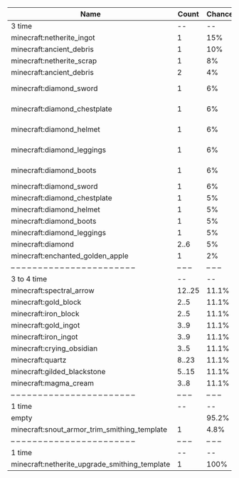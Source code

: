 | Name                                          | Count  | Chance | Weight | Comment         |
| --------------------------------------------- | ------ | ------ | ------ | --------------- |
| 3 time                                        |     -- |     -- |     -- |                 |
| minecraft:netherite_ingot                     |      1 |    15% | 15/100 |                 |
| minecraft:ancient_debris                      |      1 |    10% | 10/100 |                 |
| minecraft:netherite_scrap                     |      1 |     8% |  8/100 |                 |
| minecraft:ancient_debris                      |      2 |     4% |  4/100 |                 |
| minecraft:diamond_sword                       |      1 |     6% |  6/100 | enchantments: * |
| minecraft:diamond_chestplate                  |      1 |     6% |  6/100 | enchantments: * |
| minecraft:diamond_helmet                      |      1 |     6% |  6/100 | enchantments: * |
| minecraft:diamond_leggings                    |      1 |     6% |  6/100 | enchantments: * |
| minecraft:diamond_boots                       |      1 |     6% |  6/100 | enchantments: * |
| minecraft:diamond_sword                       |      1 |     6% |  6/100 |                 |
| minecraft:diamond_chestplate                  |      1 |     5% |  5/100 |                 |
| minecraft:diamond_helmet                      |      1 |     5% |  5/100 |                 |
| minecraft:diamond_boots                       |      1 |     5% |  5/100 |                 |
| minecraft:diamond_leggings                    |      1 |     5% |  5/100 |                 |
| minecraft:diamond                             |   2..6 |     5% |  5/100 |                 |
| minecraft:enchanted_golden_apple              |      1 |     2% |  2/100 |                 |
| – – – – – – – – – – – – – – – – – – – – – – – | – – –  | – – –  | – – –  | – – – – – – – – |
| 3 to 4 time                                   |     -- |     -- |     -- |                 |
| minecraft:spectral_arrow                      | 12..25 |  11.1% |    1/9 |                 |
| minecraft:gold_block                          |   2..5 |  11.1% |    1/9 |                 |
| minecraft:iron_block                          |   2..5 |  11.1% |    1/9 |                 |
| minecraft:gold_ingot                          |   3..9 |  11.1% |    1/9 |                 |
| minecraft:iron_ingot                          |   3..9 |  11.1% |    1/9 |                 |
| minecraft:crying_obsidian                     |   3..5 |  11.1% |    1/9 |                 |
| minecraft:quartz                              |  8..23 |  11.1% |    1/9 |                 |
| minecraft:gilded_blackstone                   |  5..15 |  11.1% |    1/9 |                 |
| minecraft:magma_cream                         |   3..8 |  11.1% |    1/9 |                 |
| – – – – – – – – – – – – – – – – – – – – – – – | – – –  | – – –  | – – –  | – – – – – – – – |
| 1 time                                        |     -- |     -- |     -- |                 |
| empty                                         |        |  95.2% |  20/21 |                 |
| minecraft:snout_armor_trim_smithing_template  |      1 |   4.8% |   1/21 |                 |
| – – – – – – – – – – – – – – – – – – – – – – – | – – –  | – – –  | – – –  | – – – – – – – – |
| 1 time                                        |     -- |     -- |     -- |                 |
| minecraft:netherite_upgrade_smithing_template |      1 |   100% |      1 |                 |